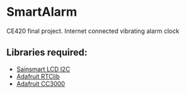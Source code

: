 # SmartAlarm
CE420 final project. Internet connected vibrating alarm clock

## Libraries required:
 * [Sainsmart LCD I2C](http://www.selloutsoon.com/albums/documents/20-011-913/20-011-913-1.0+code.zip)
 * [Adafruit RTClib](https://github.com/adafruit/RTClib)
 * [Adafruit CC3000](https://github.com/adafruit/Adafruit_CC3000_Library)